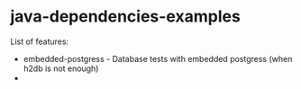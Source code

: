# java-dependencies-examples
List of features:
* embedded-postgress - Database tests with embedded postgress (when h2db is not enough)
* 